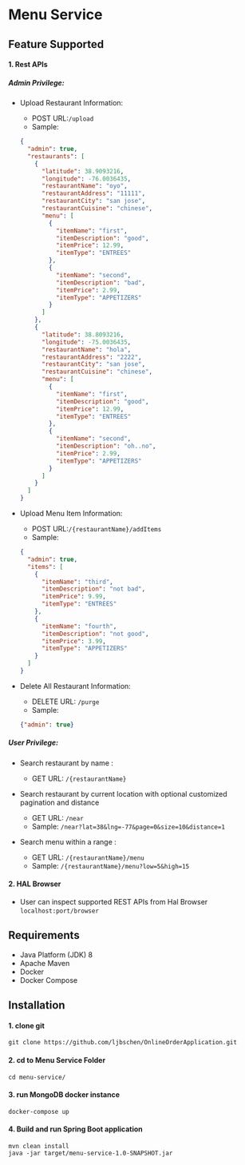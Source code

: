 # Menu Service

## Feature Supported
#### 1. Rest APIs
##### Admin Privilege:
* Upload Restaurant Information:
    * POST URL:```/upload``` 
    * Sample: 
    ```json
    {
      "admin": true,
      "restaurants": [
        {
          "latitude": 38.9093216,
          "longitude": -76.0036435,
          "restaurantName": "oyo",
          "restaurantAddress": "11111",
          "restaurantCity": "san jose",
          "restaurantCuisine": "chinese",
          "menu": [
            {
              "itemName": "first",
              "itemDescription": "good",
              "itemPrice": 12.99,
              "itemType": "ENTREES"
            },
            {
              "itemName": "second",
              "itemDescription": "bad",
              "itemPrice": 2.99,
              "itemType": "APPETIZERS"
            }
          ]
        },
        {
          "latitude": 38.8093216,
          "longitude": -75.0036435,
          "restaurantName": "hola",
          "restaurantAddress": "2222",
          "restaurantCity": "san jose",
          "restaurantCuisine": "chinese",
          "menu": [
            {
              "itemName": "first",
              "itemDescription": "good",
              "itemPrice": 12.99,
              "itemType": "ENTREES"
            },
            {
              "itemName": "second",
              "itemDescription": "oh..no",
              "itemPrice": 2.99,
              "itemType": "APPETIZERS"
            }
          ]
        }
      ]
    } 
    ```

* Upload Menu Item Information: 
    * POST URL:```/{restaurantName}/addItems```
    * Sample: 
    ```json
    {
      "admin": true,
      "items": [
        {
          "itemName": "third",
          "itemDescription": "not bad",
          "itemPrice": 9.99,
          "itemType": "ENTREES"
        },
        {
          "itemName": "fourth",
          "itemDescription": "not good",
          "itemPrice": 3.99,
          "itemType": "APPETIZERS"
        }
      ]
    }
    ```
* Delete All Restaurant Information: 
    * DELETE URL: ```/purge```
    * Sample: 
    ```json
    {"admin": true}
    ```
    
##### User Privilege:
* Search restaurant by name :
    * GET URL: ```/{restaurantName}```
    
* Search restaurant by current location with optional customized pagination and distance
    * GET URL: ```/near```
    * Sample: ```/near?lat=38&lng=-77&page=0&size=10&distance=1```
    
* Search menu within a range :
    * GET URL: ```/{restaurantName}/menu```
    * Sample: ```/{restaurantName}/menu?low=5&high=15```

#### 2. HAL Browser
* User can inspect supported REST APIs from Hal Browser
```localhost:port/browser```


## Requirements 
* Java Platform (JDK) 8
* Apache Maven
* Docker
* Docker Compose 

## Installation
#### 1. clone git
```aidl
git clone https://github.com/ljbschen/OnlineOrderApplication.git
```

#### 2. cd to Menu Service Folder
```aidl
cd menu-service/
```

#### 3. run MongoDB docker instance
```aidl
docker-compose up
```

#### 4. Build and run Spring Boot application
```aidl
mvn clean install
java -jar target/menu-service-1.0-SNAPSHOT.jar